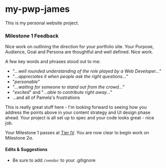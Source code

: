 # my-pwp-james
This is my personal website project. 

### Milestone 1 Feedback
Nice work on outlining the direction for your portfolio site. Your Purpose, Audience, Goal and Persona are thoughtful and well defined. Nice work.

A few key words and phrases stood out to me:
- "_...well rounded understanding of the role played by a Web Developer..._"
- "_...appreciates it when people ask the right questions..._"
- "_personable_"
- "_...waiting for someone to stand out from the crowd..._"
- "_excited_" and "_...able to contribute right away..._"
- ...and all of Pamela's frustrations

This is really great stuff here - I'm looking forward to seeing how you address the points above in your content strategy and UI design phase ahead. Your project is all set up to spec and your code looks great - nice job.

Your Milestone 1 passes at [Tier IV](https://bootcamp-coders.cnm.edu/projects/personal/rubric/). You are now clear to begin work on Milestone 2&alpha;.

#### Edits &amp; Suggestions
- Be sure to add `/vendor` to your .gitignore
